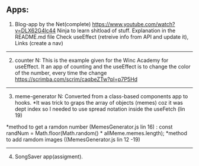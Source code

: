 ## Apps:

1. Blog-app by the Net(complete) 
https://www.youtube.com/watch?v=DLX62G4lc44
Ninja to learn shitload of stuff. Explanation in the README.md file
Check useEffect (retreive info from API and update it), Links (create a nav)

------------------------------------------------------------------------------------------------------------------------------------------------------------
2. counter
N: This is the example given for the Winc Academy for useEffect. It an app of counting and the useEffect is to change the color of the number, every time the change
https://scrimba.com/scrim/caqbeZTw?pl=p7P5Hd

------------------------------------------------------------------------------------------------------------------------------------------------------------

3. meme-generator
N: Converted from a class-based components app to hooks.
*It was trick to graps the array of objects (memes) coz it was dept index so I needed to use spread notation inside the useFetch (lin 19)

 *method to get a ramdon number (MemesGenerator.js lin 16) :
        const randNum = Math.floor(Math.random() * allMeme.memes.length);
*method to add ramdom images ((MemesGenerator.js lin 12 -19)

------------------------------------------------------------------------------------------------------------------------------------------------------------

4. SongSaver app(assigment).

